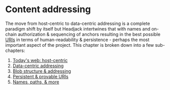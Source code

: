 # Content addressing

The move from host-centric to data-centric addressing is a complete paradigm shift by itself but Headjack intertwines that with names and on-chain authorization & sequencing of anchors resulting in the best possible [URIs](https://en.wikipedia.org/wiki/Uniform_Resource_Identifier) in terms of human-readability & persistence - perhaps the most important aspect of the project. This chapter is broken down into a few sub-chapters:

1. [Today's web: host-centric](host_centric.md)
2. [Data-centric addressing](data_centric.md)
3. [Blob structure & addressing](blob_structure.md)
4. [Persistent & provable URIs](uris.md)
5. [Names, paths, & more](names_and_paths.md)

<!--
handle redirects? twitter.com => twitter, so that all content URLs use twitter and the .com one is just used for convenience? or wtf?

TODO: how to translate from number URI to a name URI? can we ask the blockchain "which names were owned by account X at block height H and with which nonce?" and how do we pick which to use if there are multiple ones?

what about URIs starting with block numbers? under a specific protocol schema?



https://culturexchange1.files.wordpress.com/2015/06/sans-titre.png
https://culturexchange1.wordpress.com/2015/06/02/the-telephone-switchboard-the-story-of-a-revolutionary-instrument/

https://api.time.com/wp-content/uploads/2015/08/phones1.jpeg
https://time.com/4011936/emma-nutt/

-->
